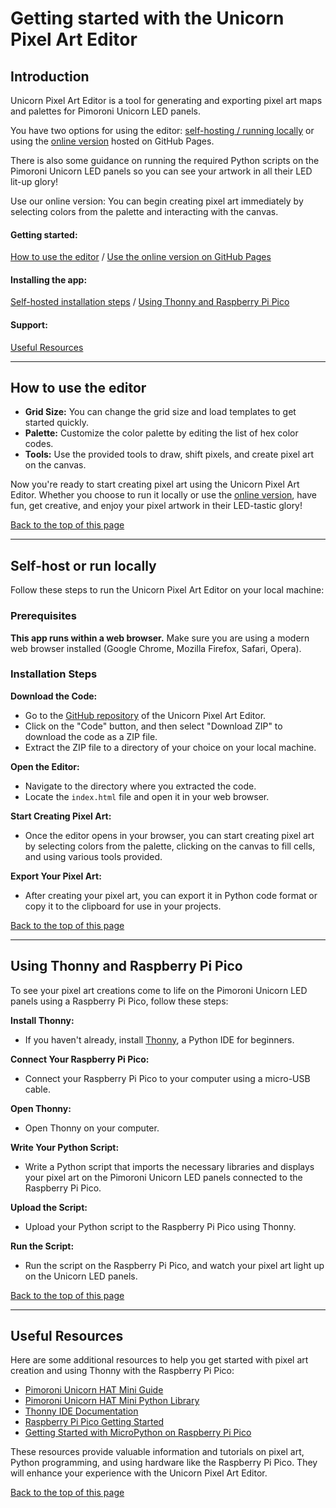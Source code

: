 # Getting started with the Unicorn Pixel Art Editor <a name="top"></a>

## Introduction <a name="introduction"></a>

Unicorn Pixel Art Editor is a tool for generating and exporting pixel art maps and palettes for Pimoroni Unicorn LED panels. 

You have two options for using the editor: [self-hosting / running locally](#self-host-locally) or using the [online version](#use-online-version-github-pages) hosted on GitHub Pages.

There is also some guidance on running the required Python scripts on the Pimoroni Unicorn LED panels so you can see your artwork in all their LED lit-up glory!

Use our online version: You can begin creating pixel art immediately by selecting colors from the palette and interacting with the canvas.

####  Getting started:
[How to use the editor](#using-the-editor) / [Use the online version on GitHub Pages](https://github_username.github.io/unicorn-pixel-art-editor)

#### Installing the app:
[Self-hosted installation steps](#self-host-locally) / [Using Thonny and Raspberry Pi Pico](#using-thonny-and-raspberry-pi-pico)

#### Support:
[Useful Resources](#useful-resources) <!-- Added section -->

---

## How to use the editor <a name="using-the-editor"></a>

- **Grid Size:** You can change the grid size and load templates to get started quickly.
- **Palette:** Customize the color palette by editing the list of hex color codes.
- **Tools:** Use the provided tools to draw, shift pixels, and create pixel art on the canvas.

Now you're ready to start creating pixel art using the Unicorn Pixel Art Editor. Whether you choose to run it locally or use the [online version](https://github_username.github.io/unicorn-pixel-art-editor), have fun, get creative, and enjoy your pixel artwork in their LED-tastic glory!

[Back to the top of this page](#top)

---

## Self-host or run locally <a name="self-host-locally"></a>

Follow these steps to run the Unicorn Pixel Art Editor on your local machine:

### Prerequisites <a name="prerequisites"></a>

**This app runs within a web browser.** Make sure you are using a modern web browser installed (Google Chrome, Mozilla Firefox, Safari, Opera).

### Installation Steps <a name="installation-steps"></a>

**Download the Code:**

   - Go to the [GitHub repository](https://github.com/github_username/unicorn-pixel-art-editor) of the Unicorn Pixel Art Editor.
   - Click on the "Code" button, and then select "Download ZIP" to download the code as a ZIP file.
   - Extract the ZIP file to a directory of your choice on your local machine.

**Open the Editor:**

   - Navigate to the directory where you extracted the code.
   - Locate the `index.html` file and open it in your web browser.

**Start Creating Pixel Art:**

   - Once the editor opens in your browser, you can start creating pixel art by selecting colors from the palette, clicking on the canvas to fill cells, and using various tools provided.

**Export Your Pixel Art:**

   - After creating your pixel art, you can export it in Python code format or copy it to the clipboard for use in your projects.

[Back to the top of this page](#top)

---

## Using Thonny and Raspberry Pi Pico <a name="using-thonny-and-raspberry-pi-pico"></a> 

To see your pixel art creations come to life on the Pimoroni Unicorn LED panels using a Raspberry Pi Pico, follow these steps:

**Install Thonny:**

   - If you haven't already, install [Thonny](https://thonny.org/), a Python IDE for beginners.

**Connect Your Raspberry Pi Pico:**

   - Connect your Raspberry Pi Pico to your computer using a micro-USB cable.

**Open Thonny:**

   - Open Thonny on your computer.

**Write Your Python Script:**

   - Write a Python script that imports the necessary libraries and displays your pixel art on the Pimoroni Unicorn LED panels connected to the Raspberry Pi Pico.

**Upload the Script:**

   - Upload your Python script to the Raspberry Pi Pico using Thonny.

**Run the Script:**

   - Run the script on the Raspberry Pi Pico, and watch your pixel art light up on the Unicorn LED panels.

[Back to the top of this page](#top)

---

## Useful Resources <a name="useful-resources"></a> <!-- Added section -->

Here are some additional resources to help you get started with pixel art creation and using Thonny with the Raspberry Pi Pico:

- [Pimoroni Unicorn HAT Mini Guide](https://learn.pimoroni.com/tutorial/sandyj/getting-started-with-unicorn-hat-mini)
- [Pimoroni Unicorn HAT Mini Python Library](https://github.com/pimoroni/unicorn-hat-mini-python)
- [Thonny IDE Documentation](https://docs.thonny.org/en/latest/index.html)
- [Raspberry Pi Pico Getting Started](https://www.raspberrypi.org/documentation/pico/getting-started/)
- [Getting Started with MicroPython on Raspberry Pi Pico](https://learn.adafruit.com/getting-started-with-raspberry-pi-pico-circuitpython)

These resources provide valuable information and tutorials on pixel art, Python programming, and using hardware like the Raspberry Pi Pico. They will enhance your experience with the Unicorn Pixel Art Editor.

[Back to the top of this page](#top)
